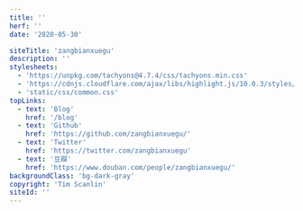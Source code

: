 ```yaml
---
title: ''
herf: ''
date: '2020-05-30'

siteTitle: 'zangbianxuegu'
description: ''
stylesheets:
  - 'https://unpkg.com/tachyons@4.7.4/css/tachyons.min.css'
  - 'https://cdnjs.cloudflare.com/ajax/libs/highlight.js/10.0.3/styles/default.min.css'
  - 'static/css/common.css'
topLinks:
  - text: 'Blog'
    href: '/blog'
  - text: 'Github'
    href: 'https://github.com/zangbianxuegu/'
  - text: 'Twitter'
    href: 'https://twitter.com/zangbianxuegu'
  - text: '豆瓣'
    href: 'https://www.douban.com/people/zangbianxuegu/'
backgroundClass: 'bg-dark-gray'
copyright: 'Tim Scanlin'
siteId: ''
---
```

